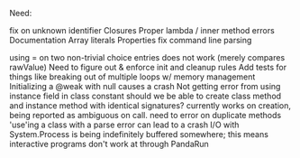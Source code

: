 Need:

fix <invalid> on unknown identifier
Closures
Proper lambda / inner method errors
Documentation
Array literals
Properties
fix command line parsing

using = on two non-trivial choice entries does not work (merely compares rawValue)
Need to figure out & enforce init and cleanup rules
Add tests for things like breaking out of multiple loops w/ memory management
Initializing a @weak <nullable> with null causes a crash
Not getting error from using instance field in class constant
should we be able to create class method and instance method with identical signatures? currently works on creation, being reported as ambiguous on call.
need to error on duplicate methods
'use'ing a class with a parse error can lead to a crash
I/O with System.Process is being indefinitely buffered somewhere; this means interactive programs
        don't work at through PandaRun